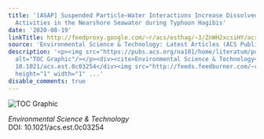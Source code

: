 ```yaml
---
title: '[ASAP] Suspended Particle–Water Interactions Increase Dissolved <sup>137</sup>Cs
  Activities in the Nearshore Seawater during Typhoon Hagibis'
date: '2020-08-19'
linkTitle: http://feedproxy.google.com/~r/acs/esthag/~3/ZnWH2xcsiHY/acs.est.0c03254
source: 'Environmental Science & Technology: Latest Articles (ACS Publications)'
description: '<p><img src="https://pubs.acs.org/na101/home/literatum/publisher/achs/journals/content/esthag/0/esthag.ahead-of-print/acs.est.0c03254/20200819/images/medium/es0c03254_0008.gif"
  alt="TOC Graphic"/></p><div><cite>Environmental Science & Technology</cite></div><div>DOI:
  10.1021/acs.est.0c03254</div><img src="http://feeds.feedburner.com/~r/acs/esthag/~4/ZnWH2xcsiHY"
  height="1" width="1" ...'
disable_comments: true
---
```

<p><img src="https://pubs.acs.org/na101/home/literatum/publisher/achs/journals/content/esthag/0/esthag.ahead-of-print/acs.est.0c03254/20200819/images/medium/es0c03254_0008.gif" alt="TOC Graphic"/></p><div><cite>Environmental Science & Technology</cite></div><div>DOI: 10.1021/acs.est.0c03254</div><img src="http://feeds.feedburner.com/~r/acs/esthag/~4/ZnWH2xcsiHY" height="1" width="1" ...